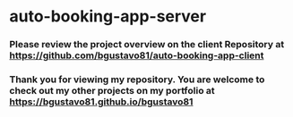 # auto-booking-app-server

### Please review the project overview on the client Repository at https://github.com/bgustavo81/auto-booking-app-client

### Thank you for viewing my repository. You are welcome to check out my other projects on my portfolio at https://bgustavo81.github.io/bgustavo81
